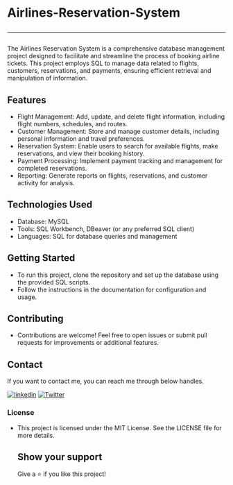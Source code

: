 # Airlines-Reservation-System <hr>
The Airlines Reservation System is a comprehensive database management project designed to facilitate and streamline the process of booking airline tickets. This project employs SQL to manage data related to flights, customers, reservations, and payments, ensuring efficient retrieval and manipulation of information. 

## Features
- Flight Management: Add, update, and delete flight information, including flight numbers, schedules, and routes.
- Customer Management: Store and manage customer details, including personal information and travel preferences.
- Reservation System: Enable users to search for available flights, make reservations, and view their booking history.
- Payment Processing: Implement payment tracking and management for completed reservations.
- Reporting: Generate reports on flights, reservations, and customer activity for analysis.

## Technologies Used
- Database: MySQL
- Tools: SQL Workbench, DBeaver (or any preferred SQL client)
- Languages: SQL for database queries and management

## Getting Started

- To run this project, clone the repository and set up the database using the provided SQL scripts.
- Follow the instructions in the documentation for configuration and usage.

## Contributing

- Contributions are welcome! Feel free to open issues or submit pull requests for improvements or additional features.



## Contact

If you want to contact me, you can reach me through below handles.

[![linkedin](https://img.shields.io/badge/Manju_GL-0077B5?style=for-the-badge&logo=linkedin&logoColor=white)](https://www.linkedin.com/in/manjunathgl/)
[![Twitter](https://img.shields.io/badge/Manju_GL-20232A?style=for-the-badge&logo=Github&logoColor=white)](https://github.com/ManjunathGlO)

  

### License

- This project is licensed under the MIT License. See the LICENSE file for more details.

  ## Show your support
  Give a ⭐️ if you like this project!
